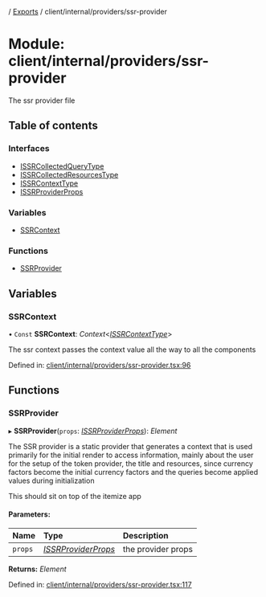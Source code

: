 [](../README.md) / [Exports](../modules.md) / client/internal/providers/ssr-provider

# Module: client/internal/providers/ssr-provider

The ssr provider file

## Table of contents

### Interfaces

- [ISSRCollectedQueryType](../interfaces/client_internal_providers_ssr_provider.issrcollectedquerytype.md)
- [ISSRCollectedResourcesType](../interfaces/client_internal_providers_ssr_provider.issrcollectedresourcestype.md)
- [ISSRContextType](../interfaces/client_internal_providers_ssr_provider.issrcontexttype.md)
- [ISSRProviderProps](../interfaces/client_internal_providers_ssr_provider.issrproviderprops.md)

### Variables

- [SSRContext](client_internal_providers_ssr_provider.md#ssrcontext)

### Functions

- [SSRProvider](client_internal_providers_ssr_provider.md#ssrprovider)

## Variables

### SSRContext

• `Const` **SSRContext**: *Context*<[*ISSRContextType*](../interfaces/client_internal_providers_ssr_provider.issrcontexttype.md)\>

The ssr context passes the context value all the way to all the components

Defined in: [client/internal/providers/ssr-provider.tsx:96](https://github.com/onzag/itemize/blob/0569bdf2/client/internal/providers/ssr-provider.tsx#L96)

## Functions

### SSRProvider

▸ **SSRProvider**(`props`: [*ISSRProviderProps*](../interfaces/client_internal_providers_ssr_provider.issrproviderprops.md)): *Element*

The SSR provider is a static provider that generates a context that is used
primarily for the initial render to access information, mainly about the user
for the setup of the token provider, the title and resources, since currency
factors become the initial currency factors and the queries become applied
values during initialization

This should sit on top of the itemize app

#### Parameters:

Name | Type | Description |
:------ | :------ | :------ |
`props` | [*ISSRProviderProps*](../interfaces/client_internal_providers_ssr_provider.issrproviderprops.md) | the provider props    |

**Returns:** *Element*

Defined in: [client/internal/providers/ssr-provider.tsx:117](https://github.com/onzag/itemize/blob/0569bdf2/client/internal/providers/ssr-provider.tsx#L117)
